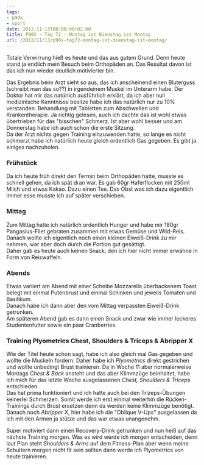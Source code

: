 ```yaml
---
tags:
- p90x
- sport
date: 2012-11-13T00:00:00+02:00
title: P90X - Tag 72 - Montag ist Dienstag ist Montag
url: /2012/11/13/p90x-tag72-montag-ist-dienstag-ist-montag/
---
```


Totale Verwirrung hieß es heute und das aus gutem Grund. Denn heute stand ja endlich mein Besuch beim Orthopäden an. Das Resultat davon ist das ich nun wieder deutlich motivierter bin.

Das Ergebnis beim Arzt sieht so aus, das ich anscheinend einen Bluterguss (schreibt man das so??) in irgendeinem Muskel im Unterarm habe. Der Doktor hat mir das natürlich ausführlich erklärt, da ich aber null medizinische Kenntnisse besitze habe ich das natürlich nur zu 10% verstanden. Behandlung mit Tabletten zum Abschwellen und Krankentherapie. Ja richtig gelesen, auch ich dachte das ist wohl etwas übertrieben für das "bisschen" Schmerz. Ist aber wohl besser und am Donnerstag habe ich auch schon die erste Sitzung.  
Da der Arzt nichts gegen Training einzuwenden hatte, so lange es nicht schmerzt habe ich natürlich heute gleich ordentlich Gas gegeben. Es gibt ja einiges nachzuholen.  

### Frühstück
Da ich heute früh direkt den Termin beim Orthopäden hatte, musste es schnell gehen, da ich spät dran war. Es gab 60gr Haferflocken mit 250ml Milch und etwas Kakao. Dazu einen Tee. Das Obst was ich dazu eigentlich immer esse musste ich auf später verschieben.

### Mittag
Zum Mittag hatte ich natürlich ordentlich Hunger und habe mir 180gr Pangasius-Filet gebraten zusammen mit etwas Gemüse und Wild-Reis. Danach wollte ich eigentlich noch einen kleinen Eiweiß-Drink zu mir nehmen, war aber doch durch die Portion gut gesättigt.  
Daher gab es heute auch keinen Snack, den ich hier nicht immer erwähne in Form von Reiswaffeln.

### Abends
Etwas variiert am Abend mit einer Scheibe Mozzarella überbackenem Toast belegt mit einmal Putenbrust und einmal Schinken und jeweils Tomaten und Basilikum.  
Danach habe ich dann aber den vom Mittag verpassten Eiweiß-Drink getrunken.  
Am späteren Abend gab es dann einen Snack und zwar wie immer leckeres Studentenfutter sowie ein paar Cranberries.

### Training ~~Plyometrics~~ Chest, Shoulders & Triceps & Abripper X
Wie der Titel heute schon sagt, habe ich also gleich mal Gas gegeben und wollte die Muskeln fordern. Daher habe ich *Plyometrics* direkt gestrichen und wollte unbedingt Brust trainieren. Da in Woche 11 aber normalerweise Montags _Chest & Back_ ansteht und das aber Klimmzüge beinhaltet, habe ich mich für das letzte Woche ausgelassenen _Chest, Shoulders & Triceps_ entschieden.  
Das hat prima funktioniert und ich hatte auch bei den Trizeps-Übungen keinerlei Schmerzen. Somit werde ich erst einmal weiterhin die Rücken-Trainings durch Brust ersetzen denn da werden keine Klimmzüge benötigt.  
Danach noch _Abripper X_, hier habe ich die "Oblique V-Ups" ausgelassen da ich mit den Armen ja stütze und das war etwas unangenehm.

Super motiviert dann einen Recovery-Drink getrunken und nun heiß auf das nächste Training morgen. Was es wird werde ich morgen entscheiden, denn laut Plan steht _Shoulders & Arms_ auf dem Fitness-Plan aber wenn meine Schultern morgen nicht fit sein sollten dann werde ich Plyometrics von heute trainieren.


